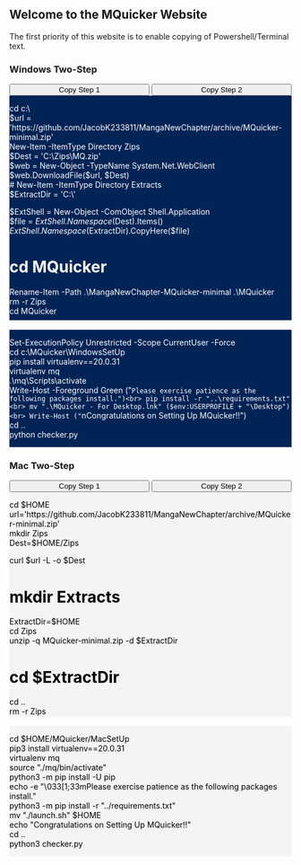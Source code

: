## Welcome to the MQuicker Website
The first priority of this website is to enable copying of Powershell/Terminal text.
### Windows Two-Step
<div>
     <button style="width: 250px;" onclick="CopyToClipboard('wstep1');return false;">Copy Step 1</button>
     <button class="button" style="width: 250px;" onclick="CopyToClipboard('wstep2');return false;">Copy Step 2</button>
     <br>
     <div style="background-color: #012456; color: white; max-height: 400px; overflow: scroll;">
          <p id="wstep1">cd c:\<br>
$url = 'https://github.com/JacobK233811/MangaNewChapter/archive/MQuicker-minimal.zip'<br>
New-Item -ItemType Directory Zips<br>
$Dest = 'C:\Zips\MQ.zip'<br>
$web = New-Object -TypeName System.Net.WebClient<br>
$web.DownloadFile($url, $Dest)<br># New-Item -ItemType Directory Extracts<br>
$ExtractDir = 'C:\'<br>

$ExtShell = New-Object -ComObject Shell.Application<br>
$file = $ExtShell.Namespace($Dest).Items()<br>
$ExtShell.Namespace($ExtractDir).CopyHere($file)<br>
# cd MQuicker<br>
Rename-Item -Path .\MangaNewChapter-MQuicker-minimal .\MQuicker<br>
rm -r Zips<br>
cd MQuicker<br>

# Credits to deto's Miniconda-Install GitHub repository<br>
$ErrorActionPreference = "Stop"<br>

# Name of application to install<br>
$AppName="Python, Pip, & Conda"<br>

# Set your project's install directory name here<br>
$InstallDir="PythonFiles"<br>

# Dependencies installed with pip instead<br>
# Comment out the next line if no PyPi dependencies<br>
$PyPiPackage="-r requirements.txt"<br>

Write-Host -Foreground Green ("`nInstalling $AppName to "+(get-location).path+"\$InstallDir")<br>


# Download Latest Miniconda Installer<br>
Write-Host -Foreground Green "`nDownloading Miniconda Installer...`n"<br>

(New-Object System.Net.WebClient).DownloadFile("https://repo.anaconda.com/miniconda/Miniconda3-latest-Windows-x86_64.exe", "$pwd\Miniconda_Install.exe")<br>

# Install Python environment through Miniconda<br>
Write-Host "Installing Miniconda...`n"<br>
Start-Process Miniconda_Install.exe "/S /AddToPath=1 /D=$pwd\$InstallDir" -Wait<br>

# Cleanup<br>
Remove-Item "Miniconda_Install.exe"<br>

Write-Host -Foreground Green ("Close this shell, open a new one, and run the contents of setup2.ps1")<br></p>
     </div>
     <br>
     <div style="background-color: #012456; color: white; max-height: 400px; overflow: scroll;">
          <p id="wstep2">Set-ExecutionPolicy Unrestricted -Scope CurrentUser -Force<br>
cd c:\MQuicker\WindowsSetUp<br>
pip install virtualenv==20.0.31<br>
virtualenv mq<br>
.\mq\Scripts\activate<br>
Write-Host -Foreground Green ("`Please exercise patience as the following packages install.")<br>
pip install -r "..\requirements.txt"<br>
mv ".\MQuicker - For Desktop.lnk" ($env:USERPROFILE + "\Desktop")<br>
Write-Host ("`nCongratulations on Setting Up MQuicker!!")<br>
cd ..<br>
python checker.py</p>
     </div>     
</div>

### Mac Two-Step 
<div>
     <button style="width: 250px;" onclick="CopyToClipboard('mstep1');return false;">Copy Step 1</button>
     <button class="button" style="width: 250px;" onclick="CopyToClipboard('mstep2');return false;">Copy Step 2</button>
     <br>
     <div style="background-color: #f4f4f4; color: black; max-height: 400px; overflow: scroll;">
          <p id="mstep1">cd $HOME<br>
url='https://github.com/JacobK233811/MangaNewChapter/archive/MQuicker-minimal.zip'<br>
mkdir Zips<br>
Dest=$HOME/Zips<br>

curl $url -L -o $Dest<br>

# mkdir Extracts<br>
ExtractDir=$HOME<br>
cd Zips<br>
unzip -q MQuicker-minimal.zip -d $ExtractDir<br>
# cd $ExtractDir<br>
cd ..<br>
rm -r Zips<br>
mv "./MangaNewChapter-MQuicker-minimal" './MQuicker'<br>
cd MQuicker<br>

# Credits to deto's Miniconda-Install GitHub repository<br>
set -e<br>

# Name of application to install<br>
AppName="Python, Pip, & Conda"<br>

# Set your project's install directory name here<br>
InstallDir="PythonFiles"<br>

# Install the package from PyPi<br>
# Comment out next line if installing locally<br>
PyPiPackage="-r requirements.txt"<br>

echo<br>
echo "Installing $AppName"<br>

echo<br>
echo "Installing into: $(pwd)/$InstallDir"<br>
echo<br>

# Miniconda doesn't work for directory structures with spaces<br>
if [[ $(pwd) == *" "* ]]<br>
then<br>
    &nbsp;&nbsp;&nbsp;&nbsp;echo "ERROR: Cannot install into a directory with a space in its path" >&2<br>
    &nbsp;&nbsp;&nbsp;&nbsp;echo "Exiting..."<br>
    &nbsp;&nbsp;&nbsp;&nbsp;echo<br>
    &nbsp;&nbsp;&nbsp;&nbsp;exit 1<br>
fi<br>

rm "PythonFiles/create.txt"<br>
# Test if new directory is empty.  Exit if it's not<br>
if [ -d $(pwd)/$InstallDir ]; then<br>
    &nbsp;&nbsp;&nbsp;&nbsp;if [ "$(ls -A $(pwd)/$InstallDir)" ]; then<br>
        &nbsp;&nbsp;&nbsp;&nbsp;&nbsp;&nbsp;&nbsp;&nbsp;echo "ERROR: Directory is not empty" >&2<br>
        &nbsp;&nbsp;&nbsp;&nbsp;&nbsp;&nbsp;&nbsp;&nbsp;echo "If you want to install into $(pwd)/$InstallDir, "<br>
        &nbsp;&nbsp;&nbsp;&nbsp;&nbsp;&nbsp;&nbsp;&nbsp;echo "clear the directory first and run this script again."<br>
        &nbsp;&nbsp;&nbsp;&nbsp;&nbsp;&nbsp;&nbsp;&nbsp;echo "Exiting..."<br>
        &nbsp;&nbsp;&nbsp;&nbsp;&nbsp;&nbsp;&nbsp;&nbsp;echo<br>
        &nbsp;&nbsp;&nbsp;&nbsp;&nbsp;&nbsp;&nbsp;&nbsp;exit 1<br>
    fi<br>
fi<br>

# Download and install Miniconda<br>
set +e<br>
curl "https://repo.anaconda.com/miniconda/Miniconda3-latest-MacOSX-x86_64.sh" -o Miniconda_Install.sh<br>
if [ $? -ne 0 ]; then<br>
    &nbsp;&nbsp;&nbsp;&nbsp;curl "https://repo.anaconda.com/miniconda/Miniconda3-latest-MacOSX-x86_64.sh" -o Miniconda_Install.sh<br>
fi<br>
set -e<br>

bash Miniconda_Install.sh -b -f -p $InstallDir<br>

# Cleanup<br>
rm Miniconda_Install.sh<br>

source "./PythonFiles/bin/activate"<br>
conda init zsh<br>

echo "Close this shell, open a new one, and run the contents of setup2.sh"<br></p>
     </div>
     <br>
     <div style="background-color: #f4f4f4; color: black; max-height: 400px; overflow: scroll;">
          <p id="mstep2">cd $HOME/MQuicker/MacSetUp<br>
pip3 install virtualenv==20.0.31<br>
virtualenv mq<br>
source "./mq/bin/activate"<br>
python3 -m pip install -U pip<br>
echo -e "\033[1;33mPlease exercise patience as the following packages install."<br>
python3 -m pip install -r "../requirements.txt"<br>
mv "./launch.sh" $HOME<br>
echo "Congratulations on Setting Up MQuicker!!"<br>
cd ..<br>
python3 checker.py</p>
     </div>     
</div>


<script src="//cdnjs.cloudflare.com/ajax/libs/clipboard.js/1.4.0/clipboard.min.js">(function(){
    new Clipboard('#copy-button');
})();</script>
<script src="w3.js"></script>
<script>
function CopyToClipboard(id)
{
var r = document.createRange();
r.selectNode(document.getElementById(id));
window.getSelection().removeAllRanges();
window.getSelection().addRange(r);
document.execCommand('copy');
window.getSelection().removeAllRanges();
     
/* Alert the copied text */
alert("Copied the code for this step.");
}
</script>
